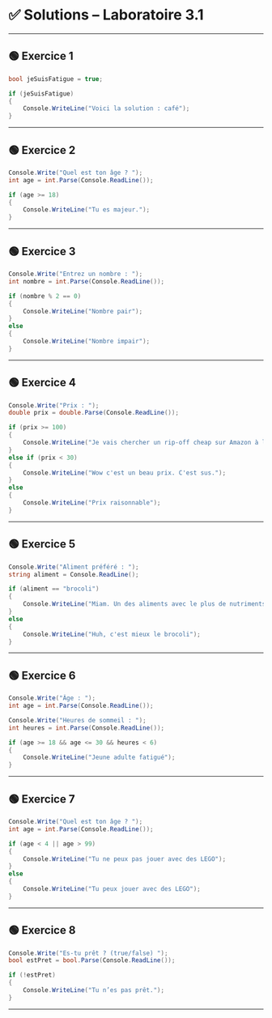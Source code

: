 
# ✅ Solutions – Laboratoire 3.1

---

## 🟢 Exercice 1

```csharp
bool jeSuisFatigue = true;

if (jeSuisFatigue)
{
    Console.WriteLine("Voici la solution : café");
}
````

---

## 🟢 Exercice 2

```csharp
Console.Write("Quel est ton âge ? ");
int age = int.Parse(Console.ReadLine());

if (age >= 18)
{
    Console.WriteLine("Tu es majeur.");
}
```

---

## 🟢 Exercice 3

```csharp
Console.Write("Entrez un nombre : ");
int nombre = int.Parse(Console.ReadLine());

if (nombre % 2 == 0)
{
    Console.WriteLine("Nombre pair");
}
else
{
    Console.WriteLine("Nombre impair");
}
```

---

## 🟢 Exercice 4

```csharp
Console.Write("Prix : ");
double prix = double.Parse(Console.ReadLine());

if (prix >= 100)
{
    Console.WriteLine("Je vais chercher un rip-off cheap sur Amazon à la place");
}
else if (prix < 30)
{
    Console.WriteLine("Wow c'est un beau prix. C'est sus.");
}
else
{
    Console.WriteLine("Prix raisonnable");
}
```

---

## 🟢 Exercice 5

```csharp
Console.Write("Aliment préféré : ");
string aliment = Console.ReadLine();

if (aliment == "brocoli")
{
    Console.WriteLine("Miam. Un des aliments avec le plus de nutriments");
}
else
{
    Console.WriteLine("Huh, c'est mieux le brocoli");
}
```

---

## 🟢 Exercice 6

```csharp
Console.Write("Âge : ");
int age = int.Parse(Console.ReadLine());

Console.Write("Heures de sommeil : ");
int heures = int.Parse(Console.ReadLine());

if (age >= 18 && age <= 30 && heures < 6)
{
    Console.WriteLine("Jeune adulte fatigué");
}
```

---

## 🟢 Exercice 7

```csharp
Console.Write("Quel est ton âge ? ");
int age = int.Parse(Console.ReadLine());

if (age < 4 || age > 99)
{
    Console.WriteLine("Tu ne peux pas jouer avec des LEGO");
}
else
{
    Console.WriteLine("Tu peux jouer avec des LEGO");
}
```

---

## 🟢 Exercice 8

```csharp
Console.Write("Es-tu prêt ? (true/false) ");
bool estPret = bool.Parse(Console.ReadLine());

if (!estPret)
{
    Console.WriteLine("Tu n’es pas prêt.");
}
```

---
